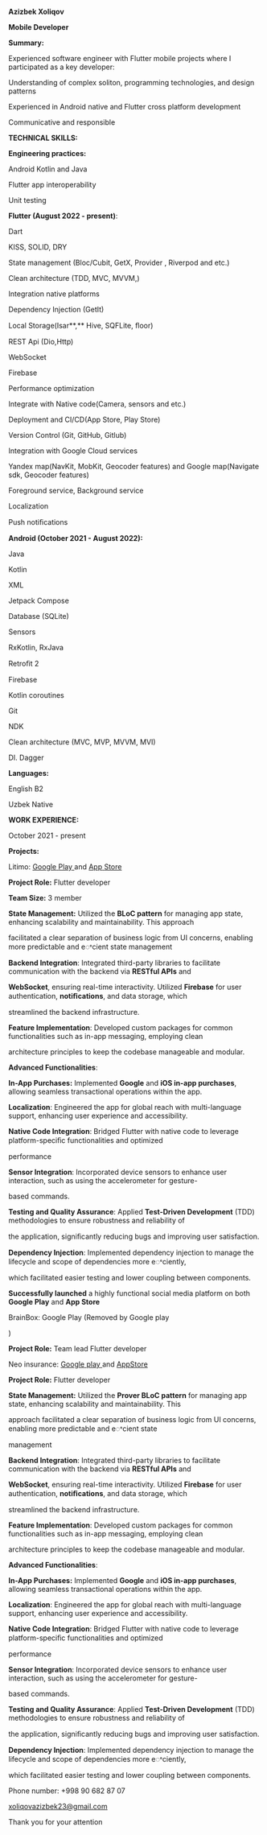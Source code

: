 <a name="br1"></a> 

**Azizbek Xoliqov**

**Mobile Developer**

**Summary:**

Experienced software engineer with Flutter mobile projects where I participated as a key developer:

Understanding of complex soliton, programming technologies, and design patterns

Experienced in Android native and Flutter cross platform development

Communicative and responsible

**TECHNICAL SKILLS:**

**Engineering practices:**

Android Kotlin and Java

Flutter app interoperability

Unit testing

**Flutter (August 2022 - present)**:

Dart

KISS, SOLID, DRY

State management (Bloc/Cubit, GetX, Provider , Riverpod and etc.)

Clean architecture (TDD, MVC, MVVM,)

Integration native platforms

Dependency Injection (GetIt)

Local Storage(Isar**,** Hive, SQFLite, ﬂoor)

REST Api (Dio,Http)

WebSocket

Firebase

Performance optimization

Integrate with Native code(Camera, sensors and etc.)

Deployment and CI/CD(App Store, Play Store)

Version Control (Git, GitHub, Gitlub)

Integration with Google Cloud services

Yandex map(NavKit, MobKit, Geocoder features) and Google map(Navigate sdk, Geocoder features)

Foreground service, Background service

Localization

Push notiﬁcations

**Android (October 2021 - August 2022):**

Java

Kotlin

XML

Jetpack Compose

Database (SQLite)

Sensors

RxKotlin, RxJava



<a name="br2"></a> 

Retroﬁt 2

Firebase

Kotlin coroutines

Git

NDK

Clean architecture (MVC, MVP, MVVM, MVI)

DI. Dagger

**Languages:**

English B2

Uzbek Native

**WORK EXPERIENCE:**

October 2021 - present

**Projects:**

Litimo: [Google](https://play.google.com/store/apps/details?id=com.aladdin.litimo&pcampaignid=web_share)[ ](https://play.google.com/store/apps/details?id=com.aladdin.litimo&pcampaignid=web_share)[Play](https://play.google.com/store/apps/details?id=com.aladdin.litimo&pcampaignid=web_share)[ ](https://play.google.com/store/apps/details?id=com.aladdin.litimo&pcampaignid=web_share)and [App](https://apps.apple.com/uz/app/litimo/id6468495137)[ ](https://apps.apple.com/uz/app/litimo/id6468495137)[Store](https://apps.apple.com/uz/app/litimo/id6468495137)

**Project Role:** Flutter developer

**Team Size:** 3 member

**State Management:** Utilized the **BLoC pattern** for managing app state, enhancing scalability and maintainability. This approach

facilitated a clear separation of business logic from UI concerns, enabling more predictable and eꢀcient state management

**Backend Integration**: Integrated third-party libraries to facilitate communication with the backend via **RESTful APIs** and

**WebSocket**, ensuring real-time interactivity. Utilized **Firebase** for user authentication, **notiﬁcations**, and data storage, which

streamlined the backend infrastructure.

**Feature Implementation**: Developed custom packages for common functionalities such as in-app messaging, employing clean

architecture principles to keep the codebase manageable and modular.

**Advanced Functionalities**:

**In-App Purchases:** Implemented **Google** and **iOS in-app purchases**, allowing seamless transactional operations within the app.

**Localization**: Engineered the app for global reach with multi-language support, enhancing user experience and accessibility.

**Native Code Integration**: Bridged Flutter with native code to leverage platform-speciﬁc functionalities and optimized

performance

**Sensor Integration**: Incorporated device sensors to enhance user interaction, such as using the accelerometer for gesture-

based commands.

**Testing and Quality Assurance**: Applied **Test-Driven Development** (TDD) methodologies to ensure robustness and reliability of

the application, signiﬁcantly reducing bugs and improving user satisfaction.

**Dependency Injection**: Implemented dependency injection to manage the lifecycle and scope of dependencies more eꢀciently,

which facilitated easier testing and lower coupling between components.

**Successfully launched** a highly functional social media platform on both **Google Play** and **App Store**

BrainBox: Google Play (Removed by Google play

)

**Project Role:** Team lead Flutter developer



<a name="br3"></a> 

Neo insurance: [Google](https://play.google.com/store/apps/details?id=uz.neoinsurance.neo_insurance&pcampaignid=web_share)[ ](https://play.google.com/store/apps/details?id=uz.neoinsurance.neo_insurance&pcampaignid=web_share)[play](https://play.google.com/store/apps/details?id=uz.neoinsurance.neo_insurance&pcampaignid=web_share)[ ](https://play.google.com/store/apps/details?id=uz.neoinsurance.neo_insurance&pcampaignid=web_share)and [AppStore](https://apps.apple.com/uz/app/neo-insurance/id6475053295)

**Project Role:** Flutter developer

**State Management:** Utilized the **Prover BLoC pattern** for managing app state, enhancing scalability and maintainability. This

approach facilitated a clear separation of business logic from UI concerns, enabling more predictable and eꢀcient state

management

**Backend Integration**: Integrated third-party libraries to facilitate communication with the backend via **RESTful APIs** and

**WebSocket**, ensuring real-time interactivity. Utilized **Firebase** for user authentication, **notiﬁcations**, and data storage, which

streamlined the backend infrastructure.

**Feature Implementation**: Developed custom packages for common functionalities such as in-app messaging, employing clean

architecture principles to keep the codebase manageable and modular.

**Advanced Functionalities**:

**In-App Purchases:** Implemented **Google** and **iOS in-app purchases**, allowing seamless transactional operations within the app.

**Localization**: Engineered the app for global reach with multi-language support, enhancing user experience and accessibility.

**Native Code Integration**: Bridged Flutter with native code to leverage platform-speciﬁc functionalities and optimized

performance

**Sensor Integration**: Incorporated device sensors to enhance user interaction, such as using the accelerometer for gesture-

based commands.

**Testing and Quality Assurance**: Applied **Test-Driven Development** (TDD) methodologies to ensure robustness and reliability of

the application, signiﬁcantly reducing bugs and improving user satisfaction.

**Dependency Injection**: Implemented dependency injection to manage the lifecycle and scope of dependencies more eꢀciently,

which facilitated easier testing and lower coupling between components.

Phone number: +998 90 682 87 07

<xoliqovazizbek23@gmail.com>

Thank you for your attention
